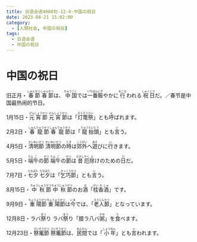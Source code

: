 ```yaml
---
title: 日语会语4000句-12-4-中国の祝日
date: 2023-08-21 15:02:00
category:
  - [人類社会, 中国の祝日]
tags:
  - 日语会语
  - 中国の祝日
---
```


# 中国の祝日

<ruby>旧正月・<rt></rt>春<rt>しゅん</rt>節<rt>せつ</rt></ruby>
<ruby>春<rt>しゅん</rt>節<rt>せつ</rt>は、<rt></rt>中<rt>ちゅう</rt>国<rt>ごく</rt>では<rt></rt>一<rt>いち</rt>番<rt>ばん</rt>賑<rt>にぎ</rt>やかに<rt></rt>行<rt>おこな</rt>われる<rt></rt>祝<rt>しゅく</rt>日<rt>じつ</rt>だ。／春节是中国最热闹的节日。</ruby>

<ruby>1<rt></rt>月15<rt></rt>日・<rt></rt>元<rt>げん</rt>宵<rt>しょう</rt>節<rt>せつ</rt></ruby>
<ruby>元<rt>げん</rt>宵<rt>しょう</rt>節<rt>せつ</rt>は「<rt></rt>灯<rt>ろう</rt>篭<rt>ろう</rt>祭<rt>さい</rt>」とも<rt></rt>呼<rt>よ</rt>ばれます。</ruby>

<ruby>2<rt></rt>月2<rt></rt>日・<rt></rt>春<rt>しゅん</rt>龍<rt>りゅう</rt>節<rt>せつ</rt></ruby>
<ruby>春<rt>しゅん</rt>龍<rt>りゅう</rt>節<rt>せつ</rt>は「<rt></rt>龍<rt>りゅう</rt>抬<rt>たい</rt>頭<rt>とう</rt>」とも<rt></rt>言<rt>い</rt>う。</ruby>

<ruby>4<rt></rt>月5<rt></rt>日・<rt></rt>清<rt>せい</rt>明<rt>めい</rt>節<rt>せつ</rt></ruby>
<ruby>清<rt>せい</rt>明<rt>めい</rt>節<rt>せつ</rt>の<rt></rt>時<rt>とき</rt>は<rt></rt>郊<rt>こう</rt>外<rt>がい</rt>へ<rt></rt>遊<rt>あそ</rt>びに<rt></rt>行<rt>い</rt>きます。</ruby>

<ruby>5<rt></rt>月5<rt></rt>日・<rt></rt>端<rt>たん</rt>午<rt>ご</rt>の<rt></rt>節<rt>せつ</rt></ruby>
<ruby>端<rt>たん</rt>午<rt>ご</rt>の<rt></rt>節<rt>せつ</rt>は<rt></rt>昔<rt>むかし</rt>厄<rt>やく</rt>除<rt>よ</rt>けのための<rt></rt>日<rt>ひ</rt>だ。</ruby>

<ruby>7<rt></rt>月7<rt></rt>日・<rt></rt>七<rt>たな</rt>夕<rt>ばた</rt></ruby>
<ruby>七<rt>たな</rt>夕<rt>ばた</rt>は「<rt></rt>乞<rt>きっ</rt>巧<rt>こう</rt>節<rt>せつ</rt>」とも<rt></rt>言<rt>い</rt>う。</ruby>

<ruby>8<rt></rt>月15<rt></rt>日・<rt></rt>中<rt>ちゅう</rt>秋<rt>しゅう</rt>節<rt>せつ</rt></ruby>
<ruby>中<rt>ちゅう</rt>秋<rt>しゅう</rt>節<rt>せつ</rt>のお<rt></rt>酒<rt>は</rt>「<rt></rt>桂<rt>けい</rt>香<rt>か</rt>酒<rt>しゅ</rt>」です。</ruby>

<ruby>9<rt></rt>月9<rt></rt>日・<rt></rt>重<rt>ちょう</rt>陽<rt>よう</rt>節<rt>せつ</rt></ruby>
<ruby>重<rt>ちょう</rt>陽<rt>よう</rt>節<rt>せつ</rt>は<rt></rt>今<rt>いま</rt>では、「<rt></rt>老<rt>ろう</rt>人<rt>じん</rt>節<rt>せつ</rt>」となっています。</ruby>

<ruby>12<rt></rt>月8<rt></rt>日・ラバ<rt></rt>祭<rt>まつ</rt>り</ruby>
<ruby>ラバ<rt></rt>祭<rt>まつ</rt>り「<rt></rt>腊ラ<rt></rt>八バ<rt></rt>粥<rt>かゆ</rt>」を<rt></rt>食<rt>た</rt>べます。</ruby>

<ruby>12<rt></rt>月23<rt></rt>日・<rt></rt>祭<rt>さい</rt>竃<rt>そう</rt>節<rt>せつ</rt></ruby>
<ruby>祭<rt>さい</rt>竃<rt>そう</rt>節<rt>せつ</rt>は、<rt></rt>民<rt>みん</rt>間<rt>かん</rt>では「<rt></rt>小<rt>しょう</rt>年<rt>ねん</rt>」とも<rt></rt>言<rt>い</rt>われます。</ruby>


